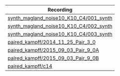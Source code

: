 | Recording      |
| ----------- |
| [synth_magland_noise10_K10_C4/001_synth](https://figurl.org/f?v=gs://figurl/spikesortingview-1&d=7fc5acb4b0381e472cf5564aa4e6c6a284c92edb&channel=spikeforest&label=synth_magland_noise10_K10_C4/001_synth%20ground%20truth) |
| [synth_magland_noise10_K10_C4/002_synth](https://figurl.org/f?v=gs://figurl/spikesortingview-1&d=07a7389cfde0158119c8f7d3b6647cfb94854727&channel=spikeforest&label=synth_magland_noise10_K10_C4/002_synth%20ground%20truth) |
| [synth_magland_noise10_K10_C4/003_synth](https://figurl.org/f?v=gs://figurl/spikesortingview-1&d=6c671c6085e6b7f5f40394b279e7e1148beb9521&channel=spikeforest&label=synth_magland_noise10_K10_C4/003_synth%20ground%20truth) |
| [paired_kampff/2014_11_25_Pair_3_0](https://figurl.org/f?v=gs://figurl/spikesortingview-1&d=b126863fd7eb554813353b906f7e229a2eb3c3fe&channel=spikeforest&label=paired_kampff/2014_11_25_Pair_3_0%20ground%20truth) |
| [paired_kampff/2015_09_03_Pair_9_0A](https://figurl.org/f?v=gs://figurl/spikesortingview-1&d=e310cc08479911ecb5f19e67b122c4b676b647d7&channel=spikeforest&label=paired_kampff/2015_09_03_Pair_9_0A%20ground%20truth) |
| [paired_kampff/2015_09_03_Pair_9_0B](https://figurl.org/f?v=gs://figurl/spikesortingview-1&d=a880b171292c7ad1169549435e439de736ca9a3d&channel=spikeforest&label=paired_kampff/2015_09_03_Pair_9_0B%20ground%20truth) |
| [paired_kampff/c14](https://figurl.org/f?v=gs://figurl/spikesortingview-1&d=19f83a7e4eec7874cef57834ef2e84a03097fbfd&channel=spikeforest&label=paired_kampff/c14%20ground%20truth) |
